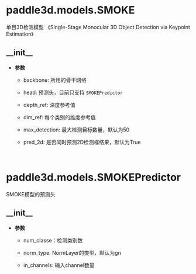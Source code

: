 # paddle3d.models.SMOKE

  单目3D检测模型 《Single-Stage Monocular 3D Object Detection via Keypoint Estimation》

## \_\_init\_\_

  * **参数**

      * backbone: 所用的骨干网络

      * head: 预测头，目前只支持 `SMOKEPredictor`

      * depth_ref: 深度参考值

      * dim_ref: 每个类别的维度参考值

      * max_detection: 最大检测目标数量，默认为50

      * pred_2d: 是否同时预测2D检测框结果，默认为True

<br>

# paddle3d.models.SMOKEPredictor

  SMOKE模型的预测头

## \_\_init\_\_

  * **参数**

      * num_classe：检测类别数

      * norm_type: NormLayer的类型，默认为gn

      * in_channels: 输入channel数量
